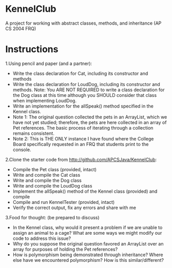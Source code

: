 # KennelClub
A project for working with abstract classes, methods, and inheritance (AP CS 2004 FRQ)

# Instructions
1.Using pencil and paper (and a partner):
* Write the class declaration for Cat, including its constructor and methods
* Write the class declaration for LoudDog, including its constructor and methods.  Note: You ARE NOT REQUIRED to write a class declaration for the Dog class at this time although you SHOULD consider that class when implementing LoudDog.
* Write an implementation for the allSpeak() method specified in the Kennel class.  
* Note 1: The original question collected the pets in an ArrayList, which we have not yet studied; therefore, the pets are here collected in an array of Pet references.  The basic process of iterating through a collection remains consistent.  
* Note 2: This is THE ONLY instance I have found where the College Board specifically requested in an FRQ that students print to the console.

2.Clone the starter code from http://github.com/APCSJava/KennelClub:
* Compile the Pet class (provided, intact)
* Write and compile the Cat class
* Write and compile the  Dog class
* Write and compile the LoudDog class
* Implement the allSpeak() method of the Kennel class (provided) and compile
* Compile and run KennelTester (provided, intact)
* Verify the correct output, fix any errors and share with me

3.Food for thought: (be prepared to discuss)
 * In the Kennel class, why would it present a problem if we are unable to assign an animal to a cage?  What are some ways we might modify our code to address this issue?
 * Why do you suppose the original question favored an ArrayList over an array for purposes of holding the Pet references?
 * How is polymorphism being demonstrated through inheritance?  Where else have we encountered polymorphism?  How is this similar/different?
